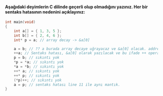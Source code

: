 #### Aşağıdaki deyimlerin C dilinde geçerli olup olmadığını yazınız. Her bir sentaks hatasının nedenini açıklayınız:


```C
int main(void)
{
	int a[] = { 1, 3, 5 };
	int b[] = { 2, 4, 6 };
	int* p = a; // array decay -> &a[0]

	a = b; // ?? a burada array decaye uğrayacaz ve &a[0] olacak. addressof operatörünün oluşturduğu ifade rvalue olduğundan dolayı senktaks hatası.
	++a; // Sentaks hatası, &a[0] olarak yazılacak ve bu ifade ++ operatörünün lvalue istemesinden dolayı yanlış.
	p = b; // sıkıntı yok
	*p = *a; // sıkıntı yok
	*a = *b; // sıkıntı yok
	++* a; // sıkıntı yok
	++* p; // sıkıntı yok
	(*p)++; // sıkıntı yok
	a = p; // sentaks hatası line 11 ile aynı mantık.
}
```
